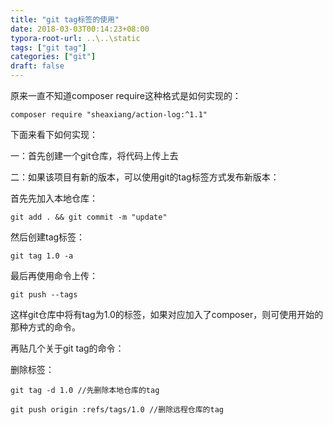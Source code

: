 ```yaml
---
title: "git tag标签的使用"
date: 2018-03-03T00:14:23+08:00
typora-root-url: ..\..\static
tags: ["git tag"]
categories: ["git"]
draft: false
---
```


原来一直不知道composer require这种格式是如何实现的：

```shell
composer require "sheaxiang/action-log:^1.1"
```

下面来看下如何实现：

一：首先创建一个git仓库，将代码上传上去

二：如果该项目有新的版本，可以使用git的tag标签方式发布新版本：

首先先加入本地仓库：

```shell
git add . && git commit -m "update"
```

然后创建tag标签：

```shell
git tag 1.0 -a
```

最后再使用命令上传：

```shell
git push --tags
```

这样git仓库中将有tag为1.0的标签，如果对应加入了composer，则可使用开始的那种方式的命令。

再贴几个关于git tag的命令：

删除标签：

```shell
git tag -d 1.0 //先删除本地仓库的tag

git push origin :refs/tags/1.0 //删除远程仓库的tag
```
